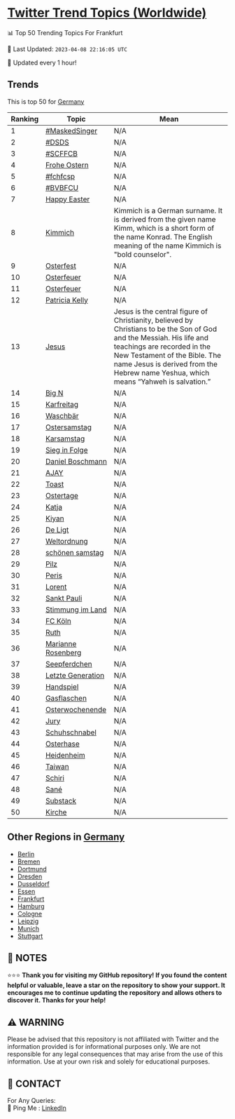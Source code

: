[Twitter Trend Topics (Worldwide)](https://github.com/ErcinDedeoglu/Twitter-Trend-Topics)
==========


📊 Top 50 Trending Topics For Frankfurt

📆 Last Updated: `2023-04-08 22:16:05 UTC`

🔧 Updated every 1 hour!


## Trends

This is top 50 for [Germany](</Germany>)

| Ranking | Topic | Mean |
| ------- | ------------ | ------------ |
| 1 | [#MaskedSinger](http://twitter.com/search?q=%23MaskedSinger) | N/A |
| 2 | [#DSDS](http://twitter.com/search?q=%23DSDS) | N/A |
| 3 | [#SCFFCB](http://twitter.com/search?q=%23SCFFCB) | N/A |
| 4 | [Frohe Ostern](http://twitter.com/search?q=Frohe+Ostern) | N/A |
| 5 | [#fchfcsp](http://twitter.com/search?q=%23fchfcsp) | N/A |
| 6 | [#BVBFCU](http://twitter.com/search?q=%23BVBFCU) | N/A |
| 7 | [Happy Easter](http://twitter.com/search?q=Happy+Easter) | N/A |
| 8 | [Kimmich](http://twitter.com/search?q=Kimmich) | Kimmich is a German surname. It is derived from the given name Kimm, which is a short form of the name Konrad. The English meaning of the name Kimmich is "bold counselor". |
| 9 | [Osterfest](http://twitter.com/search?q=Osterfest) | N/A |
| 10 | [Osterfeuer](http://twitter.com/search?q=Osterfeuer) | N/A |
| 11 | [Osterfeuer](http://twitter.com/search?q=Osterfeuer) | N/A |
| 12 | [Patricia Kelly](http://twitter.com/search?q=Patricia+Kelly) | N/A |
| 13 | [Jesus](http://twitter.com/search?q=Jesus) | Jesus is the central figure of Christianity, believed by Christians to be the Son of God and the Messiah. His life and teachings are recorded in the New Testament of the Bible. The name Jesus is derived from the Hebrew name Yeshua, which means “Yahweh is salvation.” |
| 14 | [Big N](http://twitter.com/search?q=Big+N) | N/A |
| 15 | [Karfreitag](http://twitter.com/search?q=Karfreitag) | N/A |
| 16 | [Waschbär](http://twitter.com/search?q=Waschb%c3%a4r) | N/A |
| 17 | [Ostersamstag](http://twitter.com/search?q=Ostersamstag) | N/A |
| 18 | [Karsamstag](http://twitter.com/search?q=Karsamstag) | N/A |
| 19 | [Sieg in Folge](http://twitter.com/search?q=Sieg+in+Folge) | N/A |
| 20 | [Daniel Boschmann](http://twitter.com/search?q=Daniel+Boschmann) | N/A |
| 21 | [AJAY](http://twitter.com/search?q=AJAY) | N/A |
| 22 | [Toast](http://twitter.com/search?q=Toast) | N/A |
| 23 | [Ostertage](http://twitter.com/search?q=Ostertage) | N/A |
| 24 | [Katja](http://twitter.com/search?q=Katja) | N/A |
| 25 | [Kiyan](http://twitter.com/search?q=Kiyan) | N/A |
| 26 | [De Ligt](http://twitter.com/search?q=De+Ligt) | N/A |
| 27 | [Weltordnung](http://twitter.com/search?q=Weltordnung) | N/A |
| 28 | [schönen samstag](http://twitter.com/search?q=sch%c3%b6nen+samstag) | N/A |
| 29 | [Pilz](http://twitter.com/search?q=Pilz) | N/A |
| 30 | [Peris](http://twitter.com/search?q=Peris) | N/A |
| 31 | [Lorent](http://twitter.com/search?q=Lorent) | N/A |
| 32 | [Sankt Pauli](http://twitter.com/search?q=Sankt+Pauli) | N/A |
| 33 | [Stimmung im Land](http://twitter.com/search?q=Stimmung+im+Land) | N/A |
| 34 | [FC Köln](http://twitter.com/search?q=FC+K%c3%b6ln) | N/A |
| 35 | [Ruth](http://twitter.com/search?q=Ruth) | N/A |
| 36 | [Marianne Rosenberg](http://twitter.com/search?q=Marianne+Rosenberg) | N/A |
| 37 | [Seepferdchen](http://twitter.com/search?q=Seepferdchen) | N/A |
| 38 | [Letzte Generation](http://twitter.com/search?q=Letzte+Generation) | N/A |
| 39 | [Handspiel](http://twitter.com/search?q=Handspiel) | N/A |
| 40 | [Gasflaschen](http://twitter.com/search?q=Gasflaschen) | N/A |
| 41 | [Osterwochenende](http://twitter.com/search?q=Osterwochenende) | N/A |
| 42 | [Jury](http://twitter.com/search?q=Jury) | N/A |
| 43 | [Schuhschnabel](http://twitter.com/search?q=Schuhschnabel) | N/A |
| 44 | [Osterhase](http://twitter.com/search?q=Osterhase) | N/A |
| 45 | [Heidenheim](http://twitter.com/search?q=Heidenheim) | N/A |
| 46 | [Taiwan](http://twitter.com/search?q=Taiwan) | N/A |
| 47 | [Schiri](http://twitter.com/search?q=Schiri) | N/A |
| 48 | [Sané](http://twitter.com/search?q=San%c3%a9) | N/A |
| 49 | [Substack](http://twitter.com/search?q=Substack) | N/A |
| 50 | [Kirche](http://twitter.com/search?q=Kirche) | N/A |



## Other Regions in [Germany](</Germany>)

* [Berlin](</Germany/Berlin.md>)
* [Bremen](</Germany/Bremen.md>)
* [Dortmund](</Germany/Dortmund.md>)
* [Dresden](</Germany/Dresden.md>)
* [Dusseldorf](</Germany/Dusseldorf.md>)
* [Essen](</Germany/Essen.md>)
* [Frankfurt](</Germany/Frankfurt.md>)
* [Hamburg](</Germany/Hamburg.md>)
* [Cologne](</Germany/Cologne.md>)
* [Leipzig](</Germany/Leipzig.md>)
* [Munich](</Germany/Munich.md>)
* [Stuttgart](</Germany/Stuttgart.md>)



## 📝 NOTES

⭐⭐⭐ **Thank you for visiting my GitHub repository! If you found the content helpful or valuable, leave a star on the repository to show your support. It encourages me to continue updating the repository and allows others to discover it. Thanks for your help!**


## ⚠️ WARNING

Please be advised that this repository is not affiliated with Twitter and the information provided is for informational purposes only. We are not responsible for any legal consequences that may arise from the use of this information. Use at your own risk and solely for educational purposes.


## 📨 CONTACT

 For Any Queries:  
            🏓 Ping Me : [LinkedIn](https://www.linkedin.com/in/ercindedeoglu/)
